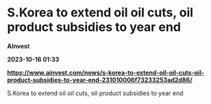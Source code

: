 # S.Korea to extend oil oil cuts, oil product subsidies to year end
**AInvest**

**2023-10-16 01:33**

**https://www.ainvest.com/news/s-korea-to-extend-oil-oil-cuts-oil-product-subsidies-to-year-end-231010006f73233253ad2d86/**

S.Korea to extend oil oil cuts, oil product subsidies to year end